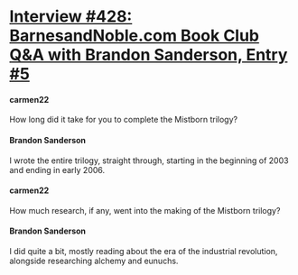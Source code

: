 # [Interview #428: BarnesandNoble.com Book Club Q&A with Brandon Sanderson, Entry #5](https://www.theoryland.com/intvmain.php?i=428#5)

#### carmen22

How long did it take for you to complete the Mistborn trilogy?

#### Brandon Sanderson

I wrote the entire trilogy, straight through, starting in the beginning of 2003 and ending in early 2006.

#### carmen22

How much research, if any, went into the making of the Mistborn trilogy?

#### Brandon Sanderson

I did quite a bit, mostly reading about the era of the industrial revolution, alongside researching alchemy and eunuchs.

